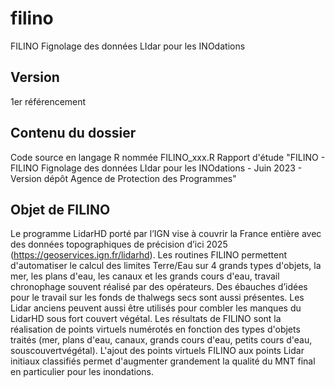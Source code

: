 # filino
FILINO Fignolage des données LIdar pour les INOdations

## Version
1er référencement

## Contenu du dossier
Code source en langage R nommée FILINO_xxx.R
Rapport d'étude "FILINO - FILINO Fignolage des données LIdar pour les INOdations - Juin 2023 - Version dépôt Agence de Protection des Programmes"

## Objet de FILINO
Le programme LidarHD porté par l’IGN vise à couvrir la France entière avec des données topographiques de précision d’ici 2025 (https://geoservices.ign.fr/lidarhd).
Les routines FILINO permettent d'automatiser le calcul des limites Terre/Eau sur 4 grands types d'objets, la mer, les plans d'eau, les canaux et les grands cours d'eau, travail chronophage souvent réalisé par des opérateurs.
Des ébauches d’idées pour le travail sur les fonds de thalwegs secs sont aussi présentes.
Les Lidar anciens peuvent aussi être utilisés pour combler les manques du LidarHD sous fort couvert végétal.
Les résultats de FILINO sont la réalisation de points virtuels numérotés en fonction des types d'objets traités (mer, plans d'eau, canaux, grands cours d'eau, petits cours d'eau, souscouvertvégétal).
L'ajout des points virtuels FILINO aux points Lidar initiaux classifiés permet d'augmenter grandement la qualité du MNT final en particulier pour les inondations.
